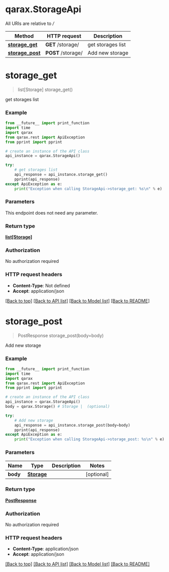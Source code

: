 # qarax.StorageApi

All URIs are relative to */*

Method | HTTP request | Description
------------- | ------------- | -------------
[**storage_get**](StorageApi.md#storage_get) | **GET** /storage/ | get storages list
[**storage_post**](StorageApi.md#storage_post) | **POST** /storage/ | Add new storage

# **storage_get**
> list[Storage] storage_get()

get storages list

### Example
```python
from __future__ import print_function
import time
import qarax
from qarax.rest import ApiException
from pprint import pprint

# create an instance of the API class
api_instance = qarax.StorageApi()

try:
    # get storages list
    api_response = api_instance.storage_get()
    pprint(api_response)
except ApiException as e:
    print("Exception when calling StorageApi->storage_get: %s\n" % e)
```

### Parameters
This endpoint does not need any parameter.

### Return type

[**list[Storage]**](Storage.md)

### Authorization

No authorization required

### HTTP request headers

 - **Content-Type**: Not defined
 - **Accept**: application/json

[[Back to top]](#) [[Back to API list]](../README.md#documentation-for-api-endpoints) [[Back to Model list]](../README.md#documentation-for-models) [[Back to README]](../README.md)

# **storage_post**
> PostResponse storage_post(body=body)

Add new storage

### Example
```python
from __future__ import print_function
import time
import qarax
from qarax.rest import ApiException
from pprint import pprint

# create an instance of the API class
api_instance = qarax.StorageApi()
body = qarax.Storage() # Storage |  (optional)

try:
    # Add new storage
    api_response = api_instance.storage_post(body=body)
    pprint(api_response)
except ApiException as e:
    print("Exception when calling StorageApi->storage_post: %s\n" % e)
```

### Parameters

Name | Type | Description  | Notes
------------- | ------------- | ------------- | -------------
 **body** | [**Storage**](Storage.md)|  | [optional] 

### Return type

[**PostResponse**](PostResponse.md)

### Authorization

No authorization required

### HTTP request headers

 - **Content-Type**: application/json
 - **Accept**: application/json

[[Back to top]](#) [[Back to API list]](../README.md#documentation-for-api-endpoints) [[Back to Model list]](../README.md#documentation-for-models) [[Back to README]](../README.md)


